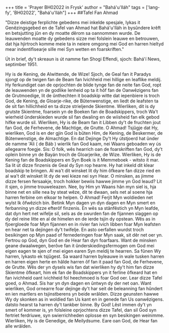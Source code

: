 +++
title = 'Prayer BH02022 in Frysk'
author = "Bahá'u'lláh"
tags = ['lang-fy', 'BH02022', "Bahá'u'lláh"]
+++
##Tafel Fan Ahmad

"Dizze deistige ferplichte gebedens mei inkelde spesjale, lykas it Genêzingsgebed en de Tafel van Ahmad hat Bahá'u'lláh in bysûndere krêft en betsjutting jûn en dy moatte dêrom sa oannommen wurde. De leauwenden moatte dy gebedens sizze mei folslein leauwe en betrouwen, dat hja hjirtroch komme meie ta in neiere omgong mei God en harren hieltyd mear indentifisearje sille mei Syn wetten en foarskriften."

Út in brief, dy't skreaun is út namme fan Shogi Effendi, sjoch: Bahá'í News, septimber 1951.

Hy is de Kening, de Alwittende, de Wize!
Sjoch, de Geal fan it Paradys sjongt op de twigen fan de Beam fan Ivichheid mei hillige en leaflike meldij. Hy ferkundiget oan de oprjochten de blide tynge fan de neite fan God, ropt de leauwenden yn de godlike Ienheid op ta it hôf fan de Oanwêzigens fan de Grutmoedige, lit de ûnthechten it boadskip witte dat iepenbiere is troch God, de Kening, de Gloarje-rike, de Bûtenwenstige, en liedt de leafsten ta de sit fan hillichheid en ta dizze strieljende Skientme.
Wierliken, dit is dy grutste Skientme, foarsein yn de Boeken fan de Boadskippers, troch Wa't wierheid
ûnderskieden wurde sil fan dwaling en de wiisheid fan elk gebod hifke wurde sil. Wierliken, Hy is de Beam fan it Libben dy't de fruchten jout fan God, de Ferhevene, de Machtige, de Grutte.
O Ahmad! Tsjûgje dat Hy, wierliken, God is en der gjin God is bûten Him, de Kening, de Beskermer, de Bûtenwenstige, de Almachtige. En dat Dejinge Dy't Hy útstjoerd hat ûnder de namme 'Ali ( de Báb ) wierlik fan God kaam, nei Waans geboaden wy ús allegearre foegje.
Sis: O folk, wês hearrich oan de foarskriften fan God, dy't oplein binne yn de Bayán troch de Gloarjerike, de Wize. Wierliken, Hy is de Kening fan de Boadskippers en Syn Boek is it Memmeboek - witsto it mar.
Sa lit út dizze finzenis de Geal dy Syn rop hearre. Hy hat inkeld dit klear boadskip te bringen. Al wa't dit winsket lit dy him ôfkeare fan dizze ried en al wa't dit winsket lit dy de wei kieze nei syn Hear.
O minsken, as jimme dizze fersen fersaakje, troch hokker bewiis hawwe jimme yn God leaud? Lit it sjen, o jimme trouweleazen.
Nee, by Him yn Waans hân myn siel is, hja binne net en sille nea by steat wêze, dit te dwaan, sels net al soene hja harren ferbine om elkoar te helpen.
O Ahmad! Ferjit Myn woldieden net wylst Ik ôfwêzich bin. Betink Myn dagen yn dyn dagen en Myn smert en ferbanning yn dizze efterôf finzenis. En wês sa stânfêstich yn Myn leafde, dat dyn hert net wifelje sil, sels as de swurden fan de fijannen slaggen op dy del reine litte en al de himelen en de ierde tsjin dy opstean.
Wês as in fjoergloede foar Myn fijannen en in rivier fan ivich libben foar Myn leafsten en hear net ta dejingen dy't twifelje.
En asto oerfallen wurdst troch besikingen op Myn paad of fernederingen foar Myn saak, sit dêr net oer yn.
Fertrou op God, dyn God en de Hear fan dyn foarfaars. Want de minsken geane dwaalwegen, berôve fan it ûnderskiedingsfermogen om God mei eigen eagen te sjen of mei eigen earen Syn meldij te hearren. Sa fûnen Wy harren, lykasto ek tsjûgest. Sa waard harren byleauwe in wale tusken harren en harren eigen herte en hâlde harren ôf fan it paad fan God, de Ferhevene, de Grutte.
Wês der yn dysels wis fan dat wierliken hy dy't him fan dizze Skientme ôfkeart, him ek fan de Boadskippers yn it ferline ôfkeard hat en fan ivichheid oant ivichheid fol heechmoed is foar God oer.
Lear dizze Tafel goed, o Ahmad. Sis har yn dyn dagen en ûntwyn dy der net oan. Want wierliken, God ornearre foar dejinge dy't har seit de beleanning fan hûndert en ien martlers en tsjinstberens yn beide wrâlden. Dizze geunsten hawwe Wy dy skonken as in woldied fan Us kant en in genede fan Us oanwêzigens.
datsto hearst ta harren dy't tankber binne.
By God! Lêst immen dy't yn smert of kommer is, yn folsleine oprjochtens dizze Tafel, dan sil God syn fertriet ferdriuwe, syn swierrichheden oplosse en syn besikingen weinimme.
Wierliken, Hy is de Genedige, de Meilydsume. Eare oan God, de Hear fan alle wrâlden.
